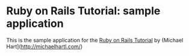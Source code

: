 # Ruby on Rails Tutorial: sample application

This is the sample application for the [Ruby on Rails Tutorial](
http://railstutorial.org/) by (Michael Hart](http://michaelhartl.com/)